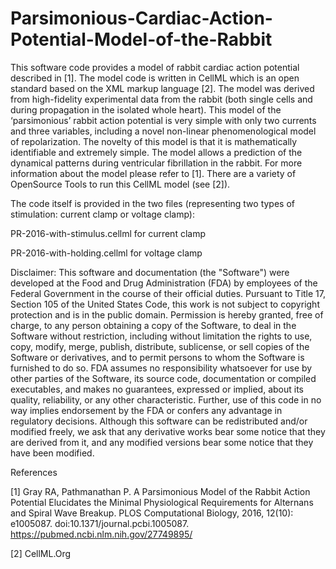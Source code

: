 # Parsimonious-Cardiac-Action-Potential-Model-of-the-Rabbit
This software code provides a model of rabbit cardiac action potential described in [1]. The model code is written in CellML which is an open standard based on the XML markup language [2]. The model was derived from high-fidelity experimental data from the rabbit (both single cells and during propagation in the isolated whole heart). This model of the ‘parsimonious’ rabbit action potential is very simple with only two currents and three variables, including a novel non-linear phenomenological model of repolarization. The novelty of this model is that it is mathematically identifiable and extremely simple. The model allows a prediction of the dynamical patterns during ventricular fibrillation in the rabbit. For more information about the model please refer to [1]. There are a variety of OpenSource Tools to run this CellML model (see [2]).

The code itself is provided in the two files (representing two types of stimulation: current clamp or voltage clamp):

PR-2016-with-stimulus.cellml for current clamp

PR-2016-with-holding.cellml for voltage clamp


Disclaimer: This software and documentation (the "Software") were developed at the Food and Drug Administration (FDA) by employees of the Federal Government in the course of their official duties. Pursuant to Title 17, Section 105 of the United States Code, this work is not subject to copyright protection and is in the public domain. Permission is hereby granted, free of charge, to any person obtaining a copy of the Software, to deal in the Software without restriction, including without limitation the rights to use, copy, modify, merge, publish, distribute, sublicense, or sell copies of the Software or derivatives, and to permit persons to whom the Software is furnished to do so. FDA assumes no responsibility whatsoever for use by other parties of the Software, its source code, documentation or compiled executables, and makes no guarantees, expressed or implied, about its quality, reliability, or any other characteristic. Further, use of this code in no way implies endorsement by the FDA or confers any advantage in regulatory decisions. Although this software can be redistributed and/or modified freely, we ask that any derivative works bear some notice that they are derived from it, and any modified versions bear some notice that they have been modified.

References

[1] Gray RA, Pathmanathan P. A Parsimonious Model of the Rabbit Action Potential Elucidates the Minimal Physiological Requirements for Alternans and Spiral Wave Breakup. PLOS Computational Biology, 2016, 12(10): e1005087. doi:10.1371/journal.pcbi.1005087. https://pubmed.ncbi.nlm.nih.gov/27749895/

[2] CellML.Org


